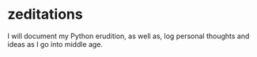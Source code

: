# zeditations
I will document my Python erudition, as well as, log personal thoughts and ideas as I go into middle age.
